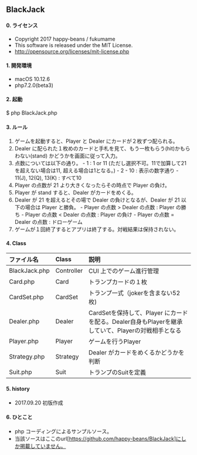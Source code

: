 ## BlackJack
#### 0. ライセンス
 * Copyright 2017 happy-beans / fukumame
 * This software is released under the MIT License.
 * http://opensource.org/licenses/mit-license.php

#### 1. 開発環境
  - macOS 10.12.6
  - php7.2.0(beta3)

#### 2. 起動
  $ php BlackJack.php

#### 3. ルール
  1. ゲームを起動すると、Player と Dealer にカードが２枚ずつ配られる。
  2. Dealer に配られた１枚めのカードと手札を見て、もう一枚もらう(hit)かもらわない(stand) かどうかを画面に従って入力。
  3. 点数については以下の通り。
    - 1 : 1 or 11 (ただし選択不可。11で加算して21を超えない場合は11, 超える場合は1となる。)
    - 2 - 10 : 表示の数字通り
    - 11(J), 12(Q), 13(K) : すべて10
  4. Player の点数が 21 より大きくなったらその時点で Player の負け。
  5. Player が stand すると、Dealer がカードをめくる。
  6. Dealer が 21 を超えるとその場で Dealer の負けとなるが、Dealer が 21 以下の場合は Player と勝負。
    - Player の点数 > Dealer の点数 : Player の勝ち
    - Player の点数 < Dealer の点数 : Player の負け
    - Player の点数 = Dealer の点数 : ドローゲーム
  7. ゲームが１回終了するとアプリは終了する。対戦結果は保持されない。

#### 4. Class
| ファイル名 | Class | 説明 |
|:------|:----|:----|
| BlackJack.php | Controller | CUI 上でのゲーム進行管理 |
| Card.php | Card | トランプカードの１枚 |
| CardSet.php | CardSet | トランプ一式（jokerを含まない52枚) |
| Dealer.php | Dealer | CardSetを保持して、Player にカードを配る。Dealer自身もPlayerを継承していて、Playerの対戦相手となる |
| Player.php | Player | ゲームを行うPlayer |
| Strategy.php | Strategy | Dealer がカードをめくるかどうかを判断 |
| Suit.php | Suit | トランプのSuitを定義 |

#### 5. history
  - 2017.09.20 初版作成

#### 6. ひとこと
  - php コーディングによるサンプルソース。
  - 当該ソースはここのurl[https://github.com/happy-beans/BlackJack]にしか掲載していません。
